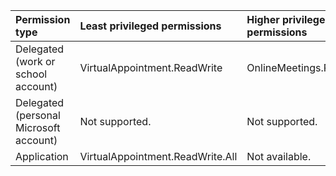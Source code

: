 |Permission type|Least privileged permissions|Higher privileged permissions|
|:---|:---|:---|
|Delegated (work or school account)|VirtualAppointment.ReadWrite|OnlineMeetings.ReadWrite|
|Delegated (personal Microsoft account)|Not supported.|Not supported.|
|Application|VirtualAppointment.ReadWrite.All|Not available.|
